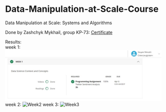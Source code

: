 # Data-Manipulation-at-Scale-Course
Data Manipulation at Scale: Systems and Algorithms

Done by Zashchyk Mykhail, group KP-73: [Certificate](Certificate.pdf)

Results:   
week 1: ![Week1](Week1/week1.jpg)
week 2: ![Week2](Week2/week2.jpg)
week 3: ![Week3](Week3/week3.jpg)
